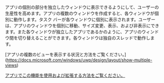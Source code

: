 ﻿アプリの個別の部分を独立したウィンドウに表示できるようにして、ユーザーの生産性を高めます。アプリの複数のウィンドウを作成すると、各ウィンドウが個別に動作します。タスク バーが各ウィンドウに個別に表示されます。ユーザーは、アプリのウィンドウを個別に移動、サイズ変更、表示、および非表示にできます。また各ウィンドウが独立したアプリであるかのように、アプリのウィンドウ間を切り替えることができます。各ウィンドウは独自のスレッドで動作します。

[アプリの複数のビューを表示する状況と方法をご覧ください。] (https://docs.microsoft.com/windows/uwp/design/layout/show-multiple-views)

[アプリでこの機能を使用および拡張する方法をご覧ください。](https://github.com/Microsoft/WindowsTemplateStudio/blob/release/docs/UWP/features/multiple-views.md)
